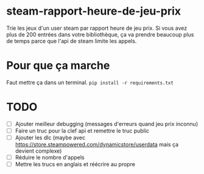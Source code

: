 # steam-rapport-heure-de-jeu-prix
Trie les jeux d'un user steam par rapport heure de jeu prix. Si vous avez plus de 200 entrées dans votre bibliothèque, ça va prendre beaucoup plus de temps parce que l'api de steam limite les appels.

# Pour que ça marche
Faut mettre ça dans un terminal.
``` pip install -r requirements.txt ```

# TODO
- [ ] Ajouter meilleur debugging (messages d'erreurs quand jeu prix inconnu)
- [ ] Faire un truc pour la clef api et remettre le truc public
- [ ] Ajouter les dlc (maybe avec https://store.steampowered.com/dynamicstore/userdata mais ça devient complexe)
- [ ] Réduire le nombre d'appels
- [ ] Mettre les trucs en anglais et réécrire au propre